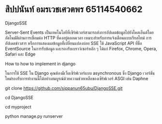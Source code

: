 # สิปปนันท์ อมรเวชเศวตพร 65114540662
DjangoSSE

Server-Sent Events เป็นเทคโนโลยีที่เซิร์ฟเวอร์สามารถส่งการอัปเดตข้อมูลไปยังไคลเอ็นต์โดยอัตโนมัติผ่านการเชื่อมต่อ HTTP ที่คงอยู่ตลอดเวลา เหมาะสำหรับการแจ้งเตือนแบบเรียลไทม์ การอัปเดตข่าวสาร หรือการแสดงผลข้อมูลที่เปลี่ยนแปลงบ่อย SSE ใช้ JavaScript API ที่ชื่อ EventSource ในการรับข้อมูล และรองรับเบราว์เซอร์หลัก ๆ ได้แก่ Firefox, Chrome, Opera, Safari และ Edge 

How to how to implement in django

ในการใช้ SSE ใน Django คุณต้องมีเว็บเซิร์ฟเวอร์แบบ asynchronous ซึ่ง Django เวอร์ชันใหม่รองรับการทำงานนี้ได้อย่างสมบูรณ์ด้วยความช่วยเหลือของเซิร์ฟเวอร์ ASGI เช่น Daphne

git clone https://github.com/sippanun65ubu/DjangoSSE.git

cd DjangoSSE

cd myproject

python manage.py runserver
